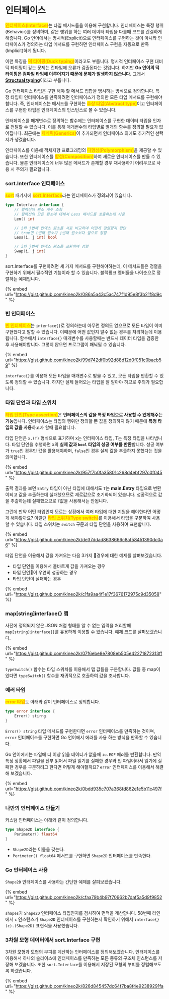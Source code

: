 # 인터페이스

<mark style="color:orange;">**인터페이스(Interface)**</mark>는 타입 메서드들을 이용해 구현합니다. 인터페이스는 특정 행위(Behavior)를 정의하며, 같은 행위를 하는 여러 데이터 타입을 다룰때 코드를 간결하게 해줍니다. Go 언어에서는 명시적(Explicit)으로 인터페이스를 구현하는 것이 아니라 인터페이스가 정의하는 타입 메서드를 구현하면 인터페이스 구현을 자동으로 만족(Implicit)하게 됩니다.

이런 특징을 <mark style="color:orange;">**덕 타이핑(Duck typing)**</mark>이라고도 부릅니다. 명시적 인터페이스 구현 대비 덕 타이핑이 갖는 문제는 런타임에 오류가 검출된다는 것입니다. 하지만 **Go 언어의 덕 타이핑은 컴파일 타임에 이루어지기 때문에 문제가 발생하지 않습니다.** 그래서 [**Structual typing**](https://blog.carbonfive.com/structural-typing-compile-time-duck-typing/)이라고 부릅니다.

Go 인터페이스 타입은 구현 해야 할 메서드 집합을 명시하는 방식으로 정의합니다. 특정 타입이 인터페이스를 만족하려면 인터페이스가 정의한 모든 타입 메서드를 구현해야 합니다. 즉, 인터페이스는 메서드를 구현하는 <mark style="color:orange;">**추상 타입(Abstract type)**</mark>이고 인터페이스를 구현한 타입은 인터페이스의 인스턴스로 볼 수 있습니다.

인터페이스를 매개변수로 정의하는 함수에는 인터페이스를 구현한 데이터 타입을 인자로 전달할 수 있습니다. 이를 통해 매개변수의 타입별로 별개의 함수를 정의할 필요가 없어집니다. 최근에는 <mark style="color:orange;">**제네릭(Generics)**</mark>이 추가되면서 인터페이스 외에도 추가적인 선택지가 생겼습니다.

인터페이스를 이용해 객체지향 프로그래밍의 <mark style="color:orange;">**다형성(Polymorphism)**</mark>을 제공할 수 있습니다. 또한 인터페이스를 <mark style="color:orange;">**합성(Composition)**</mark>하여 새로운 인터페이스를 만들 수 있습니다. 물론 인터페이스에 너무 많은 메서드가 존재할 경우 재사용하기 어려우므로 사용 시 주의가 필요합니다.

### sort.Interface 인터페이스

<mark style="color:orange;">**sort**</mark> 패키지에 <mark style="color:orange;">**sort.Interface**</mark>라는 인터페이스가 정의되어 있습니다.

```go
type Interface interface {
	// 컬렉션의 원소 개수 조회
	// 컬렉션의 모든 원소에 대해서 Less 메서드를 호출하는데 사용
	Len() int

	// i와 j번째 인덱스 원소를 서로 비교하여 어떤게 정렬할지 판단
	// true면 i번째 원소가 j번째 원소보다 앞으로 정렬
	Less(i, j int) bool

	// i와 j번째 인덱스 원소를 교환하여 정렬
	Swap(i, j int)
}
```

sort.Interface를 구현하려면 세 가지 메서드를 구현해야하는데, 이 메서드들은 정렬을 구현하기 위해서 필수적인 기능이라 할 수 있습니다. 블랙핑크 멤버들을 나이순으로 정렬하는 예제입니다.

{% embed url="https://gist.github.com/kineo2k/086a5a43c5ac747f1d95e8f3b21f8d9c" %}

### 빈 인터페이스

<mark style="color:orange;">**빈 인터페이스**</mark>는 `interface{}`로 정의하는데 아무런 정의도 없으므로 모든 타입이 이미 구현했다고 말할 수 있습니다. 이때문에 어떤 값인지 알수 없는 경우를 처리하는데 이용됩니다. 함수에서 `interface{}` 매개변수를 사용할때는 반드시 데이터 타입을 검증한 후 사용해야합니다. 그렇지 않으면 프로그램이 패닉될 수 있습니다.

{% embed url="https://gist.github.com/kineo2k/99d742df0b92d88d12d0f051c0bacb59" %}

`interface{}`를 이용해 모든 타입을 매개변수로 받을 수 있고, 모든 타입을 반환할 수 있도록 정의할 수 있습니다. 하지만 실제 들어오는 타입을 잘 알아야 하므로 주의가 필요합니다.

### 타입 단언과 타입 스위치

<mark style="color:orange;">**타입 단언(Type assertion)**</mark>은 **인터페이스의 값을 특정 타입으로 사용할 수 있게해주는 기능**입니다. 인터페이스는 타입의 행위만 정의할 뿐 값을 정의하지 않기 때문에 **특정 타입의 값을 사용**하고자 할때 필요합니다.

타입 단언은 `x.(T)` 형식으로 표기하며 x는 인터페이스 타입, T는 특정 타입을 나타냅니다. 타입 단언을 수행하면 x의 **실제 값과 `bool` 타입의 성공 여부를 반환**합니다. 성공 여부가 `true`인 경우만 값을 활용해야하며, `false`인 경우 실제 값을 추출하지 못했다는 것을 의미합니다.

{% embed url="https://gist.github.com/kineo2k/957f7b0fa35801c268d4ebf297c0f045" %}

출력 결과를 보면 `Entry` 타입이 아닌 타입에 대해서도 `T`는 **main.Entry** 타입으로 변환이되고 값을 추출하는데 실패했으므로 제로값으로 초기화되어 있습니다. 성공적으로 값을 추출하는데 실패했으므로 `T`값을 사용해서는 안됩니다.

그런데 만약 어떤 타입인지 모르는 상황에서 여러 타입에 대한 지원을 해야한다면 어떻게 해야할까요? 이럴땐 <mark style="color:orange;">**타입 스위치(Type switch)**</mark>를 이용해서 타입을 구분하여 사용할 수 있습니다. 타입 스위치는 `switch` 구문과 타입 단언을 사용하여 표현합니다.

{% embed url="https://gist.github.com/kineo2k/de37ddad8638666c8af58451390dc0a6" %}

타입 단언을 이용해서 값을 가져오는 다음 3가지 경우에 대한 예제를 살펴보겠습니다.

* 타입 단언을 이용해서 올바르게 값을 가져오는 경우
* 타입 단언이 우연히 성공하는 경우
* 타입 단언이 실패하는 경우

{% embed url="https://gist.github.com/kineo2k/c1fa9aa4f1e17f3676172975c9d35058" %}

### map\[string]interface{} 맵

사전에 정의되지 않은 JSON 처럼 형태를 알 수 없는 입력을 처리할때 `map[string]interface{}`를 유용하게 이용할 수 있습니다. 예제 코드를 살펴보겠습니다.

{% embed url="https://gist.github.com/kineo2k/07f6ebe8e7808eb505e42271872313ff" %}

`typeSwitch()` 함수는 타입 스위치를 이용해서 맵 값들을 구분합니다. 값들 중 map이 있다면 `typeSwitch()` 함수를 재귀적으로 호출하여 값을 조사합니다.

### 에러 타입

<mark style="color:orange;">**error 타입**</mark>도 아래와 같이 인터페이스로 정의합니다.

```go
type error interface {
    Error() stirng
}
```

`Error() string` 타입 메서드를 구현한다면 `error` 인터페이스를 만족하는 것이며, `error` 인터페이스를 구현하면 Go 언어에서 에러를 사용 하는 방식을 만족할 수 있습니다.

Go 언어에서는 파일에 더 이상 읽을 데이터가 없을때 `io.EOF` 에러를 반환합니다. 만약 특정 상황에서 파일을 전부 읽어서 파일 읽기를 실패한 경우와 빈 파일이라서 읽기에 실패한 경우를 구분하려고 한다면 어떻게 해야할까요? `error` 인터페이스를 이용해서 해결해 보겠습니다.

{% embed url="https://gist.github.com/kineo2k/0bdd935c707a368fd862e1e5b11c497f" %}

### 나만의 인터페이스 만들기

커스텀 인터페이스는 아래와 같이 정의합니다.

```go
type Shape2D interface {
    Perimeter() float64
}
```

* `Shape2D`라는 이름을 갖는다.
* `Perimeter() float64` 메서드를 구현하면 `Shape2D` 인터페이스를 만족한다.

### Go 인터페이스 사용

`Shape2D` 인터페이스를 사용하는 간단한 예제를 살펴보겠습니다.

{% embed url="https://gist.github.com/kineo2k/cfaa79b4b97f70962b7daf5a5d9f9852" %}

`shapes`가 `Shape2D` 인터페이스 타입인지를 검사하여 면적을 계산합니다. 58번째 라인에서 `c` 인스턴스가 `Shape2D` 인터페이스를 구현하는지 확인하기 위해서 `interface{}(c).(Shape2D)` 표현식을 사용했습니다.&#x20;

### 3차원 모형 데이터에서 sort.Interface 구현

3차원 모형과 모협의 부피를 계산하는 인터페이스를 정의해보겠습니다. 인터페이스를 이용해서 하나의 슬라이스에 인터페이스를 만족하는 모든 종류의 구조체 인스턴스를 저장해 보겠습니다. 또한 `sort.Interface`를 이용해서 저장된 모형의 부피를 정렬해보도록 하겠습니다.

{% embed url="https://gist.github.com/kineo2k/826d845457dc64f7ba8f4e92389291fa" %}
